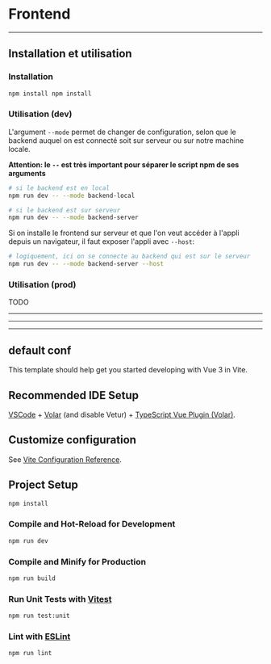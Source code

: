 # Frontend

---

## Installation et utilisation

### Installation

```bash
npm install npm install
```

### Utilisation (dev)

L'argument `--mode` permet de changer de configuration, selon que le
backend auquel on est connecté soit sur serveur ou sur notre machine locale.

**Attention: le `--` est très important pour séparer le script npm de ses arguments**

```bash
# si le backend est en local
npm run dev -- --mode backend-local

# si le backend est sur serveur
npm run dev -- --mode backend-server
```

Si on installe le frontend sur serveur et que l'on veut accéder à l'appli
depuis un navigateur, il faut exposer l'appli avec `--host`:

```bash
# logiquement, ici on se connecte au backend qui est sur le serveur
npm run dev -- --mode backend-server --host
```

### Utilisation (prod)

TODO

---
---
---

## default conf
This template should help get you started developing with Vue 3 in Vite.

## Recommended IDE Setup

[VSCode](https://code.visualstudio.com/) + [Volar](https://marketplace.visualstudio.com/items?itemName=Vue.volar) (and disable Vetur) + [TypeScript Vue Plugin (Volar)](https://marketplace.visualstudio.com/items?itemName=Vue.vscode-typescript-vue-plugin).

## Customize configuration

See [Vite Configuration Reference](https://vitejs.dev/config/).

## Project Setup

```sh
npm install
```

### Compile and Hot-Reload for Development

```sh
npm run dev
```

### Compile and Minify for Production

```sh
npm run build
```

### Run Unit Tests with [Vitest](https://vitest.dev/)

```sh
npm run test:unit
```

### Lint with [ESLint](https://eslint.org/)

```sh
npm run lint
```
